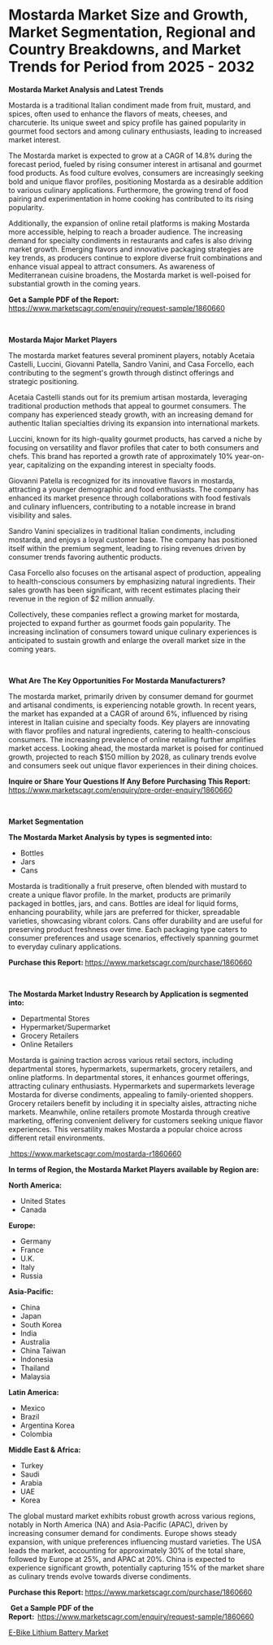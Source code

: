 <p><h1>Mostarda Market Size and Growth, Market Segmentation, Regional and Country Breakdowns, and Market Trends for Period from 2025 -  2032</h1></p><p><strong>Mostarda Market Analysis and Latest Trends</strong></p>
<p><p>Mostarda is a traditional Italian condiment made from fruit, mustard, and spices, often used to enhance the flavors of meats, cheeses, and charcuterie. Its unique sweet and spicy profile has gained popularity in gourmet food sectors and among culinary enthusiasts, leading to increased market interest.</p><p>The Mostarda market is expected to grow at a CAGR of 14.8% during the forecast period, fueled by rising consumer interest in artisanal and gourmet food products. As food culture evolves, consumers are increasingly seeking bold and unique flavor profiles, positioning Mostarda as a desirable addition to various culinary applications. Furthermore, the growing trend of food pairing and experimentation in home cooking has contributed to its rising popularity.</p><p>Additionally, the expansion of online retail platforms is making Mostarda more accessible, helping to reach a broader audience. The increasing demand for specialty condiments in restaurants and cafes is also driving market growth. Emerging flavors and innovative packaging strategies are key trends, as producers continue to explore diverse fruit combinations and enhance visual appeal to attract consumers. As awareness of Mediterranean cuisine broadens, the Mostarda market is well-poised for substantial growth in the coming years.</p></p>
<p><strong>Get a Sample PDF of the Report:&nbsp;</strong> <a href="https://www.marketscagr.com/enquiry/request-sample/1860660?utm_campaign=2468&utm_medium=2&utm_source=Github&utm_content=ia&utm_term=05032025&utm_id=mostarda">https://www.marketscagr.com/enquiry/request-sample/1860660</a></p>
<p>&nbsp;</p>
<p><strong>Mostarda Major Market Players</strong></p>
<p><p>The mostarda market features several prominent players, notably Acetaia Castelli, Luccini, Giovanni Patella, Sandro Vanini, and Casa Forcello, each contributing to the segment's growth through distinct offerings and strategic positioning.</p><p>Acetaia Castelli stands out for its premium artisan mostarda, leveraging traditional production methods that appeal to gourmet consumers. The company has experienced steady growth, with an increasing demand for authentic Italian specialties driving its expansion into international markets.</p><p>Luccini, known for its high-quality gourmet products, has carved a niche by focusing on versatility and flavor profiles that cater to both consumers and chefs. This brand has reported a growth rate of approximately 10% year-on-year, capitalizing on the expanding interest in specialty foods.</p><p>Giovanni Patella is recognized for its innovative flavors in mostarda, attracting a younger demographic and food enthusiasts. The company has enhanced its market presence through collaborations with food festivals and culinary influencers, contributing to a notable increase in brand visibility and sales.</p><p>Sandro Vanini specializes in traditional Italian condiments, including mostarda, and enjoys a loyal customer base. The company has positioned itself within the premium segment, leading to rising revenues driven by consumer trends favoring authentic products.</p><p>Casa Forcello also focuses on the artisanal aspect of production, appealing to health-conscious consumers by emphasizing natural ingredients. Their sales growth has been significant, with recent estimates placing their revenue in the region of $2 million annually.</p><p>Collectively, these companies reflect a growing market for mostarda, projected to expand further as gourmet foods gain popularity. The increasing inclination of consumers toward unique culinary experiences is anticipated to sustain growth and enlarge the overall market size in the coming years.</p></p>
<p>&nbsp;</p>
<p><strong>What Are The Key Opportunities For Mostarda Manufacturers?</strong></p>
<p><p>The mostarda market, primarily driven by consumer demand for gourmet and artisanal condiments, is experiencing notable growth. In recent years, the market has expanded at a CAGR of around 6%, influenced by rising interest in Italian cuisine and specialty foods. Key players are innovating with flavor profiles and natural ingredients, catering to health-conscious consumers. The increasing prevalence of online retailing further amplifies market access. Looking ahead, the mostarda market is poised for continued growth, projected to reach $150 million by 2028, as culinary trends evolve and consumers seek out unique flavor experiences in their dining choices.</p></p>
<p><strong>Inquire or Share Your Questions If Any Before Purchasing This Report:</strong> <a href="https://www.marketscagr.com/enquiry/pre-order-enquiry/1860660?utm_campaign=2468&utm_medium=2&utm_source=Github&utm_content=ia&utm_term=05032025&utm_id=mostarda">https://www.marketscagr.com/enquiry/pre-order-enquiry/1860660</a></p>
<p>&nbsp;</p>
<p><strong>Market Segmentation</strong></p>
<p><strong>The Mostarda Market Analysis by types is segmented into:</strong></p>
<p><ul><li>Bottles</li><li>Jars</li><li>Cans</li></ul></p>
<p><p>Mostarda is traditionally a fruit preserve, often blended with mustard to create a unique flavor profile. In the market, products are primarily packaged in bottles, jars, and cans. Bottles are ideal for liquid forms, enhancing pourability, while jars are preferred for thicker, spreadable varieties, showcasing vibrant colors. Cans offer durability and are useful for preserving product freshness over time. Each packaging type caters to consumer preferences and usage scenarios, effectively spanning gourmet to everyday culinary applications.</p></p>
<p><strong>Purchase this Report:&nbsp;</strong><a href="https://www.marketscagr.com/purchase/1860660?utm_campaign=2468&utm_medium=2&utm_source=Github&utm_content=ia&utm_term=05032025&utm_id=mostarda">https://www.marketscagr.com/purchase/1860660</a></p>
<p>&nbsp;</p>
<p><strong>The Mostarda Market Industry Research by Application is segmented into:</strong></p>
<p><ul><li>Departmental Stores</li><li>Hypermarket/Supermarket</li><li>Grocery Retailers</li><li>Online Retailers</li></ul></p>
<p><p>Mostarda is gaining traction across various retail sectors, including departmental stores, hypermarkets, supermarkets, grocery retailers, and online platforms. In departmental stores, it enhances gourmet offerings, attracting culinary enthusiasts. Hypermarkets and supermarkets leverage Mostarda for diverse condiments, appealing to family-oriented shoppers. Grocery retailers benefit by including it in specialty aisles, attracting niche markets. Meanwhile, online retailers promote Mostarda through creative marketing, offering convenient delivery for customers seeking unique flavor experiences. This versatility makes Mostarda a popular choice across different retail environments.</p></p>
<p><a href="https://www.marketscagr.com/mostarda-r1860660?utm_campaign=2468&utm_medium=2&utm_source=Github&utm_content=ia&utm_term=05032025&utm_id=mostarda">&nbsp;https://www.marketscagr.com/mostarda-r1860660</a></p>
<p><strong>In terms of Region, the Mostarda Market Players available by Region are:</strong></p>
<p>
    <p> <strong> North America: </strong>
        <ul>
            <li>United States</li>
            <li>Canada</li>
        </ul>
        </p> 
    <p> <strong> Europe: </strong>
        <ul>
            <li>Germany</li>
            <li>France</li>
            <li>U.K.</li>
            <li>Italy</li>
            <li>Russia</li>
        </ul>
        </p> 
    <p> <strong> Asia-Pacific: </strong>
        <ul>
            <li>China</li>
            <li>Japan</li>
            <li>South Korea</li>
            <li>India</li>
            <li>Australia</li>
            <li>China Taiwan</li>
            <li>Indonesia</li>
            <li>Thailand</li>
            <li>Malaysia</li>
        </ul>
        </p> 
    <p> <strong> Latin America: </strong>
        <ul>
            <li>Mexico</li>
            <li>Brazil</li>
            <li>Argentina Korea</li>
            <li>Colombia</li>
        </ul>
        </p> 
    <p> <strong> Middle East & Africa: </strong>
        <ul>
            <li>Turkey</li>
            <li>Saudi</li>
            <li>Arabia</li>
            <li>UAE</li>
            <li>Korea</li>
        </ul>
    </p>
    </p>
<p><p>The global mustard market exhibits robust growth across various regions, notably in North America (NA) and Asia-Pacific (APAC), driven by increasing consumer demand for condiments. Europe shows steady expansion, with unique preferences influencing mustard varieties. The USA leads the market, accounting for approximately 30% of the total share, followed by Europe at 25%, and APAC at 20%. China is expected to experience significant growth, potentially capturing 15% of the market share as culinary trends evolve towards diverse condiments.</p></p>
<p><strong>Purchase this Report: </strong><a href="https://www.marketscagr.com/purchase/1860660?utm_campaign=2468&utm_medium=2&utm_source=Github&utm_content=ia&utm_term=05032025&utm_id=mostarda">https://www.marketscagr.com/purchase/1860660</a></p>
<p>&nbsp;<strong>Get a Sample PDF of the Report:&nbsp;&nbsp;</strong><a href="https://www.marketscagr.com/enquiry/request-sample/1860660?utm_campaign=2468&utm_medium=2&utm_source=Github&utm_content=ia&utm_term=05032025&utm_id=mostarda">https://www.marketscagr.com/enquiry/request-sample/1860660</a></p>
<p><strong></strong></p>
<p><p><a href="https://github.com/leopardmicheal7019/Market-Research-Report-List-1/blob/main/e-bike-lithium-battery-market.md?utm_campaign=2468&utm_medium=2&utm_source=Github&utm_content=ia&utm_term=05032025&utm_id=mostarda">E-Bike Lithium Battery Market</a></p></p>